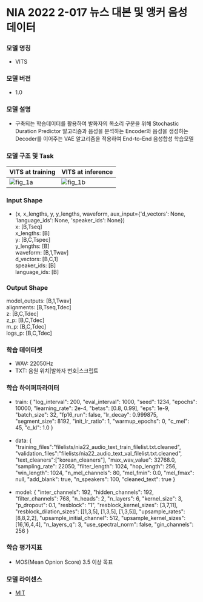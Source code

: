 # NIA 2022 2-017 뉴스 대본 및 앵커 음성 데이터

### 모델 명칭
* VITS<br>

### 모델 버전
* 1.0<br>

### 모델 설명<br>
* 구축되는 학습데이터를 활용하여 발화자의 목소리 구분을 위해 Stochastic Duration Predictor 알고리즘과 음성을 분석하는 Encoder와 음성을 생성하는 Decoder를 이어주는 VAE 알고리즘을 적용하여 End-to-End 음성합성 학습모델<br>

### 모델 구조 및 Task<br>

VITS at training|VITS at inference|
---|---|
![fig_1a](https://user-images.githubusercontent.com/118957399/205776786-32a06d0b-d1e5-47df-a164-7724331707b7.png)|![fig_1b](https://user-images.githubusercontent.com/118957399/205776793-1b22ff0e-2b7f-4b5a-b121-52d543bec02a.png)|

### Input Shape
  * (x, x_lengths, y, y_lengths, waveform, aux_input={'d_vectors': None, 'language_ids': None, 'speaker_ids': None})<br>
    x: [B,Tseq]<br>
    x_lengths: [B]<br>
    y: [B,C,Tspec]<br>
    y_lengths: [B]<br>
    waveform: [B,1,Twav]<br>
    d_vectors: [B,C,1]<br>
    speaker_ids: [B]<br>
    language_ids: [B]<br>

### Output Shape<br>
model_outputs: [B,1,Twav]<br>
alignments: [B,Tseq,Tdec]<br>
z: [B,C,Tdec]<br>
z_p: [B,C,Tdec]<br>
m_p: [B,C,Tdec]<br>
logs_p: [B,C,Tdec]<br>

### 학습 데이터셋<br>
* WAV: 22050Hz<br>
* TXT: 음원 위치|발화자 번호|스크립트 <br>

### 학습 하이퍼파라미터<br>
  * train: {
    "log_interval": 200,
    "eval_interval": 1000,
    "seed": 1234,
    "epochs": 10000,
    "learning_rate": 2e-4,
    "betas": [0.8, 0.99],
    "eps": 1e-9,
    "batch_size": 32,
    "fp16_run": false,
    "lr_decay": 0.999875,
    "segment_size": 8192,
    "init_lr_ratio": 1,
    "warmup_epochs": 0,
    "c_mel": 45,
    "c_kl": 1.0
  }<br><br>
  * data: {
    "training_files":"filelists/nia22_audio_text_train_filelist.txt.cleaned",
    "validation_files":"filelists/nia22_audio_text_val_filelist.txt.cleaned",
    "text_cleaners":["korean_cleaners"],
    "max_wav_value": 32768.0,
    "sampling_rate": 22050,
    "filter_length": 1024,
    "hop_length": 256,
    "win_length": 1024,
    "n_mel_channels": 80,
    "mel_fmin": 0.0,
    "mel_fmax": null,
    "add_blank": true,
    "n_speakers": 100,
    "cleaned_text": true
  }<br><br>
  * model: {
    "inter_channels": 192,
    "hidden_channels": 192,
    "filter_channels": 768,
    "n_heads": 2,
    "n_layers": 6,
    "kernel_size": 3,
    "p_dropout": 0.1,
    "resblock": "1",
    "resblock_kernel_sizes": [3,7,11],
    "resblock_dilation_sizes": [[1,3,5], [1,3,5], [1,3,5]],
    "upsample_rates": [8,8,2,2],
    "upsample_initial_channel": 512,
    "upsample_kernel_sizes": [16,16,4,4],
    "n_layers_q": 3,
    "use_spectral_norm": false,
    "gin_channels": 256
  }<br>

### 학습 평가지표<br>
* MOS(Mean Opnion Score) 3.5 이상 목표

### 모델 라이센스
* [MIT](https://opensource.org/licenses/MIT)
